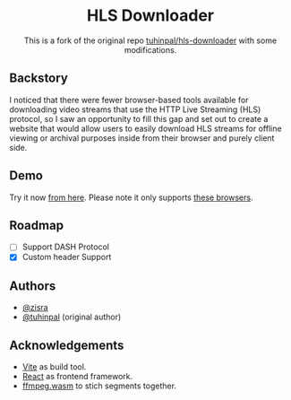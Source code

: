 <div>
  <h1 align="center">HLS Downloader</h1>
  <p align="center">This is a fork of the original repo <a href="https://github.com/tuhinpal/hls-downloader">tuhinpal/hls-downloader</a> with some modifications.</p>
</div>

## Backstory

I noticed that there were fewer browser-based tools available for downloading video streams that use the HTTP Live Streaming (HLS) protocol, so I saw an opportunity to fill this gap and set out to create a website that would allow users to easily download HLS streams for offline viewing or archival purposes inside from their browser and purely client side.

## Demo

Try it now [from here](https://hlsdownloader.thetuhin.com/). Please note it only supports [these browsers](https://caniuse.com/sharedarraybuffer).

## Roadmap

- [ ] Support DASH Protocol
- [x] Custom header Support

## Authors

- [@zisra](https://www.github.com/zisra)
- [@tuhinpal](https://www.github.com/tuhinpal) (original author)

## Acknowledgements

- [Vite](https://vitejs.dev/) as build tool.
- [React](https://reactjs.org/) as frontend framework.
- [ffmpeg.wasm](https://github.com/ffmpegwasm/ffmpeg.wasm) to stich segments together.